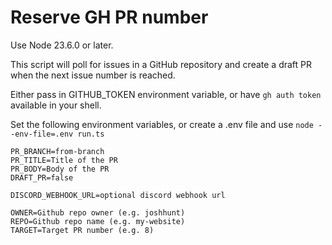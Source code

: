 # Reserve GH PR number

Use Node 23.6.0 or later.

This script will poll for issues in a GitHub repository and create a draft PR when the next issue number is reached.

Either pass in GITHUB_TOKEN environment variable, or have `gh auth token` available in your shell.

Set the following environment variables, or create a .env file and use `node --env-file=.env run.ts`

```env
PR_BRANCH=from-branch
PR_TITLE=Title of the PR
PR_BODY=Body of the PR
DRAFT_PR=false

DISCORD_WEBHOOK_URL=optional discord webhook url

OWNER=Github repo owner (e.g. joshhunt)
REPO=Github repo name (e.g. my-website)
TARGET=Target PR number (e.g. 8)
```
